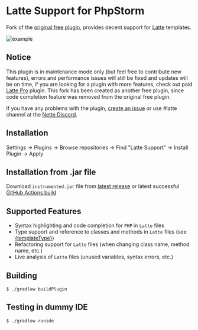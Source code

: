 Latte Support for PhpStorm
=========================================

<!-- Plugin description -->
Fork of the [original free plugin](https://github.com/nette-intellij/intellij-latte), provides decent support for [Latte](https://latte.nette.org) templates.

<!-- Plugin description end -->

![example](https://i.imgur.com/KjIAx90.gif)


Notice
------------
This plugin is in maintenance mode only (but feel free to contribute new features), errors and performance issues will still be fixed and updates will be on time, if you are looking for a plugin with more features, check out paid [Latte Pro](https://plugins.jetbrains.com/plugin/19661-latte-pro) plugin. This fork has been created as another free plugin, since code completion feature was removed from the original free plugin.

If you have any problems with the plugin, [create an issue](https://github.com/Rixafy/LatteSupport/issues/new/choose) or use #latte channel at the [Nette Discord](https://discord.gg/azXxTbuQVq).


Installation
------------
Settings → Plugins → Browse repositories → Find "Latte Support" → Install Plugin → Apply


Installation from .jar file
------------
Download `instrumented.jar` file from [latest release](https://github.com/Rixafy/LatteSupport/releases) or latest successful [GitHub Actions build](https://github.com/Rixafy/LatteSupport/actions)


Supported Features
------------------

* Syntax highlighting and code completion for `PHP` in `Latte` files
* Type support and reference to classes and methods in `Latte` files (see [{templateType}](https://latte.nette.org/type-system#toc-templatetype))
* Refactoring support for `Latte` files (when changing class name, method name, etc.)
* Live analysis of `Latte` files (unused variables, syntax errors, etc.)


Building
------------

```$xslt
$ ./gradlew buildPlugin
```

Testing in dummy IDE
------------

```$xslt
$ ./gradlew runide
```
